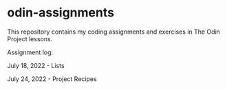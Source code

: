 # odin-assignments
This repository contains my coding assignments and exercises in The Odin Project lessons.


Assignment log:

July 18, 2022 - Lists

July 24, 2022 - Project Recipes
